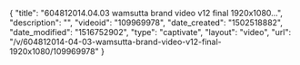 {
    "title": "604812014.04.03 wamsutta brand video v12 final 1920x1080...",
    "description": "",
    "videoid": "109969978",
    "date_created": "1502518882",
    "date_modified": "1516752902",
    "type": "captivate",
    "layout": "video",
    "url": "\/v\/604812014-04-03-wamsutta-brand-video-v12-final-1920x1080\/109969978"
}